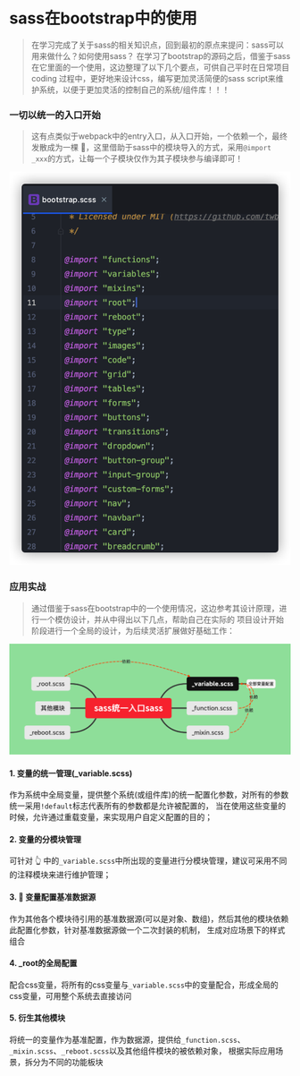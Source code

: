 # sass在bootstrap中的使用
> 在学习完成了关于sass的相关知识点，回到最初的原点来提问：sass可以用来做什么？如何使用sass？
> 在学习了bootstrap的源码之后，借鉴于sass在它里面的一个使用，这边整理了以下几个要点，可供自己平时在日常项目coding
> 过程中，更好地来设计css，编写更加灵活简便的sass
> script来维护系统，以便于更加灵活的控制自己的系统/组件库！！！


### 一切以统一的入口开始
> 这有点类似于webpack中的entry入口，从入口开始，一个依赖一个，最终发散成为一棵
> :evergreen_tree:，这里借助于sass中的模块导入的方式，采用`@import
> _xxx`的方式，让每一个子模块仅作为其子模块参与编译即可！

![bootstrap中关于sass树的结构](bootstrap中关于sass树的结构.png)

### 应用实战
> 通过借鉴于sass在bootstrap中的一个使用情况，这边参考其设计原理，进行一个模仿设计，并从中得出以下几点，帮助自己在实际的
> 项目设计开始阶段进行一个全局的设计，为后续灵活扩展做好基础工作：

![sass统一入口](sass统一入口.png)

#### 1. 变量的统一管理(_variable.scss)
作为系统中全局变量，提供整个系统(或组件库)的统一配置化参数，对所有的参数统一采用`!default`标志代表所有的参数都是允许被配置的，
当在使用这些变量的时候，允许通过重载变量，来实现用户自定义配置的目的；

#### 2. 变量的分模块管理
可针对 :point_up_2:
中的`_variable.scss`中所出现的变量进行分模块管理，建议可采用不同的注释模块来进行维护管理；

#### 3. :stars: 变量配置基准数据源
作为其他各个模块待引用的基准数据源(可以是对象、数组)，然后其他的模块依赖此配置化参数，针对基准数据源做一个二次封装的机制，
生成对应场景下的样式组合

#### 4. _root的全局配置
配合css变量，将所有的css变量与`_variable.scss`中的变量配合，形成全局的css变量，可用整个系统去直接访问

#### 5. 衍生其他模块
将统一的变量作为基准配置，作为数据源，提供给`_function.scss`、`_mixin.scss`、`_reboot.scss`以及其他组件模块的被依赖对象，
根据实际应用场景，拆分为不同的功能板块
